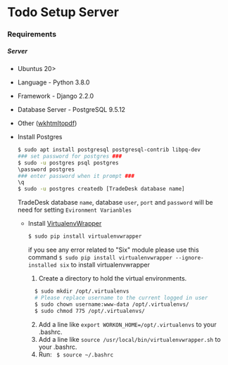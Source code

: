 # Todo Setup Server

### Requirements
##### Server
  - Ubuntus 20>
  - Language - Python 3.8.0
  - Framework - Django 2.2.0
  - Database Server - PostgreSQL 9.5.12
  - Other ([wkhtmltopdf](https://wkhtmltopdf.org/downloads.html))
- Install Postgres
    ```sh
    $ sudo apt install postgresql postgresql-contrib libpq-dev
    ### set password for postgres ###
    $ sudo -u postgres psql postgres
    \password postgres
    ### enter password when it prompt ###
    \q
    $ sudo -u postgres createdb [TradeDesk database name]
    ```
    TradeDesk database ```name```, database ```user```, ```port``` and ```password``` will be need for setting ```Evironment Varianbles```

  - Install [VirtualenvWrapper](http://virtualenvwrapper.readthedocs.io/en/latest/install.html)
    ```sh
    $ sudo pip install virtualenvwrapper
    ```
    if you see any error related to "Six" module please use this command ```$ sudo pip install virtualenvwrapper --ignore-installed six``` to install virtualenvwrapper

    1. Create a directory to hold the virtual environments.
    ```sh
      $ sudo mkdir /opt/.virtualenvs
      # Please replace username to the current logged in user
      $ sudo chown username:www-data /opt/.virtualenvs/
      $ sudo chmod 775 /opt/.virtualenvs/
    ```
    2. Add a line like ```export WORKON_HOME=/opt/.virtualenvs``` to your .bashrc.
    3. Add a line like ```source /usr/local/bin/virtualenvwrapper.sh``` to your .bashrc.
    4. Run: ``` $ source ~/.bashrc```
